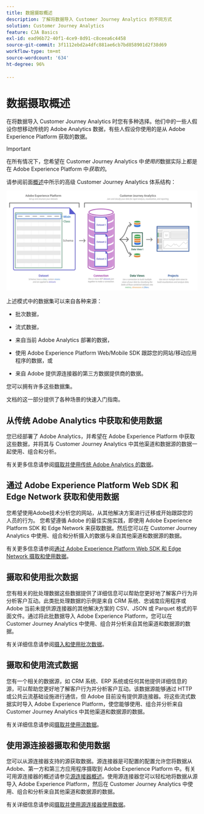 ```yaml
---
title: 数据摄取概述
description: 了解将数据导入 Customer Journey Analytics 的不同方式
solution: Customer Journey Analytics
feature: CJA Basics
exl-id: ead96b72-40f1-4ce9-8d91-c8ceea6c4458
source-git-commit: 3f1112ebd2a4dfc881ae6cb7bd858901d2f38d69
workflow-type: tm+mt
source-wordcount: '634'
ht-degree: 96%

---
```


# 数据摄取概述

在将数据导入 Customer Journey Analytics 时您有多种选择。他们中的一些人假设你想移动传统的 Adobe Analytics 数据，有些人假设你使用的是从 Adobe Experience Platform 获取的数据。

>[!IMPORTANT]
>
>在所有情况下，您希望在 Customer Journey Analytics 中&#x200B;_使用的_&#x200B;数据实际上都是在 Adobe Experience Platform 中&#x200B;_获取的_。


请参阅前面[概述](https://experienceleague.adobe.com/docs/analytics-platform/using/cja-overview/cja-overview.html?lang=zh-Hans)中所示的高级 Customer Journey Analytics 体系结构：

![Customer Journey Analytics](./assets/cja-architecture.png)

上述模式中的数据集可以来自各种来源：

- 批次数据，

- 流式数据，

- 来自当前 Adobe Analytics 部署的数据，

- 使用 Adobe Experience Platform Web/Mobile SDK 跟踪您的网站/移动应用程序的数据，或

- 来自 Adobe 提供源连接器的第三方数据提供商的数据。

您可以拥有许多这些数据集。

文档的这一部分提供了各种场景的快速入门指南。

## 从传统 Adobe Analytics 中获取和使用数据

您已经部署了 Adobe Analytics，并希望在 Adobe Experience Platform 中获取这些数据，并将其与 Customer Journey Analytics 中其他渠道和数据源的数据一起使用、组合和分析。

有关更多信息请参阅[摄取并使用传统 Adobe Analytics 的数据](./analytics.md)。

## 通过 Adobe Experience Platform Web SDK 和 Edge Network 获取和使用数据

您希望使用Adobe技术分析您的网站，从其他解决方案进行迁移或开始跟踪您的人员的行为。 您希望遵循 Adobe 的最佳实施实践，即使用 Adobe Experience Platform SDK 和 Edge Network 来获取数据。然后您可以在 Customer Journey Analytics 中使用、组合和分析摄入的数据与来自其他渠道和数据源的数据。

有关更多信息请参阅[通过 Adobe Experience Platform Web SDK 和 Edge Network 摄取和使用数据](./aepwebsdk.md)。

## 摄取和使用批次数据

您有相关的批处理数据这些数据提供了详细信息可以帮助您更好地了解客户行为并分析客户互动。此类批处理数据的示例是来自 CRM 系统、忠诚度应用程序或 Adobe 当前未提供源连接器的其他解决方案的 CSV、JSON 或 Parquet 格式的平面文件。通过将此批数据导入 Adobe Experience Platform，您可以在 Customer Journey Analytics 中使用、组合并分析来自其他渠道和数据源的数据。

有关详细信息请参阅[摄入和使用批次数据](./batch.md)。

## 摄取和使用流式数据

您有一个相关的数据源，如 CRM 系统、ERP 系统或任何其他提供详细信息的源，可以帮助您更好地了解客户行为并分析客户互动。该数据源能够通过 HTTP 或公共云流基础设施进行通信，但 Adobe 目前没有提供源连接器。将这些流式数据实时导入 Adobe Experience Platform，使您能够使用、组合并分析来自 Customer Journey Analytics 中其他渠道和数据源的数据。

有关详细信息请参阅[摄取并使用流数据](./streaming.md)。

## 使用源连接器摄取和使用数据

您可以从源连接器支持的源获取数据。源连接器是可配置的配置允许您将数据从 Adobe、第一方和第三方应用程序摄取到 Adobe Experience Platform 中。有关可用源连接器的概述请参见[源连接器概述](https://experienceleague.adobe.com/docs/experience-platform/sources/home.html?lang=zh-Hans)。使用源连接器您可以轻松地将数据从源导入 Adobe Experience Platform，然后在 Customer Journey Analytics 中使用、组合和分析来自其他渠道和数据源的数据。

有关详细信息请参阅[摄取并使用源连接器使用数据](./sources.md)。
